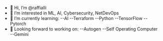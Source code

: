 - 👋 Hi, I’m @raffialli
- 👀 I’m interested in ML, AI, Cybersecurity, NetDevOps
- 🌱 I’m currently learning: 
--AI
--Terraform
--Python
--TensorFlow
--Pytorch
- 🌱 Looking forward to working on:
--Autogen
--Self Operating Computer
--Gemini
<!---
raffialli/raffialli is a ✨ special ✨ repository because its `README.md` (this file) appears on your GitHub profile.
You can click the Preview link to take a look at your changes.
--->
